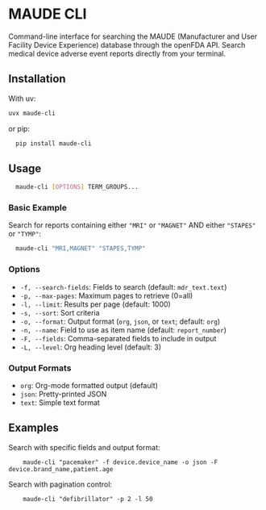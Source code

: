 # MAUDE CLI

Command-line interface for searching the MAUDE (Manufacturer and User Facility Device Experience) database through the openFDA API. Search medical device adverse event reports directly from your terminal.


## Installation

With uv:

```sh
uvx maude-cli
```

or pip:

```sh
  pip install maude-cli
```

## Usage

```sh
  maude-cli [OPTIONS] TERM_GROUPS...
```

### Basic Example

Search for reports containing either `"MRI"` or `"MAGNET"` AND either `"STAPES"` or `"TYMP"`:

```sh
  maude-cli "MRI,MAGNET" "STAPES,TYMP"
```

### Options

-   `-f, --search-fields`: Fields to search (default: `mdr_text.text`)
-   `-p, --max-pages`: Maximum pages to retrieve (0=all)
-   `-l, --limit`: Results per page (default: 1000)
-   `-s, --sort`: Sort criteria
-   `-o, --format`: Output format (`org`, `json`, or `text`; default: `org`)
-   `-n, --name`: Field to use as item name (default: `report_number`)
-   `-F, --fields`: Comma-separated fields to include in output
-   `-L, --level`: Org heading level (default: 3)


### Output Formats

-   `org`: Org-mode formatted output (default)
-   `json`: Pretty-printed JSON
-   `text`: Simple text format



## Examples

Search with specific fields and output format:

```
    maude-cli "pacemaker" -f device.device_name -o json -F device.brand_name,patient.age
```

Search with pagination control:

```
    maude-cli "defibrillator" -p 2 -l 50
```
